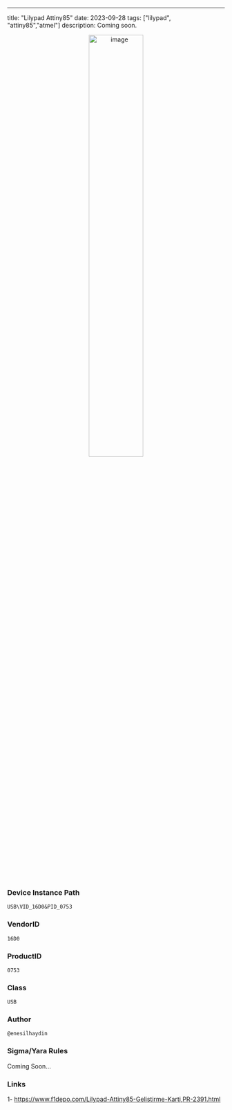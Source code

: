 ---
title: "Lilypad Attiny85"
date: 2023-09-28
tags: ["lilypad", "attiny85","atmel"]
description: Coming soon.

<p align="center">
  <img src="/images/lilypad.jpg" alt="image" width="50%" height="50%">
</p>

### Device Instance Path

```text
USB\VID_16D0&PID_0753

```

### VendorID

```text
16D0
```

### ProductID

```text
0753
```
### Class

```text
USB
```
### Author

```text
@enesilhaydin
```

### Sigma/Yara Rules

Coming Soon...

### Links

1- https://www.f1depo.com/Lilypad-Attiny85-Gelistirme-Karti,PR-2391.html

